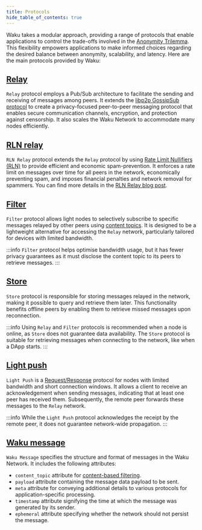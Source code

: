 ```yaml
---
title: Protocols
hide_table_of_contents: true
---
```


Waku takes a modular approach, providing a range of protocols that enable applications to control the trade-offs involved in the [Anonymity Trilemma](https://eprint.iacr.org/2017/954.pdf). This flexibility empowers applications to make informed choices regarding the desired balance between anonymity, scalability, and latency. Here are the main protocols provided by Waku:

## [Relay](https://rfc.vac.dev/spec/11/)

`Relay` protocol employs a Pub/Sub architecture to facilitate the sending and receiving of messages among peers. It extends the [libp2p GossipSub protocol](https://github.com/libp2p/specs/blob/master/pubsub/gossipsub/README.md) to create a privacy-focused peer-to-peer messaging protocol that enables secure communication channels, encryption, and protection against censorship. It also scales the Waku Network to accommodate many nodes efficiently.

## [RLN relay](https://rfc.vac.dev/spec/17/)

`RLN Relay` protocol extends the `Relay` protocol by using [Rate Limit Nullifiers (RLN)](https://rfc.vac.dev/spec/32/) to provide efficient and economic spam-prevention. It enforces a rate limit on messages over time for all peers in the network, economically preventing spam, and imposes financial penalties and network removal for spammers. You can find more details in the [RLN Relay blog post](https://vac.dev/rln-relay).

## [Filter](https://rfc.vac.dev/spec/12/)

`Filter` protocol allows light nodes to selectively subscribe to specific messages relayed by other peers using [content topics](/learn/concepts/content-topics). It is designed to be a lightweight alternative for accessing the `Relay` network, particularly tailored for devices with limited bandwidth.

:::info
`Filter` protocol helps optimise bandwidth usage, but it has fewer privacy guarantees as it must disclose the content topic to its peers to retrieve messages.
:::

## [Store](https://rfc.vac.dev/spec/13/)

`Store` protocol is responsible for storing messages relayed in the network, making it possible to query and retrieve them later. This functionality benefits offline peers by enabling them to retrieve missed messages upon reconnection.

:::info
Using `Relay` and `Filter` protocols is recommended when a node is online, as `Store` does not guarantee data availability. The `Store` protocol is suitable for retrieving messages when connecting to the network, like when a DApp starts.
:::

## [Light push](https://rfc.vac.dev/spec/19/)

`Light Push` is a [Request/Response](/learn/concepts/network-domains#requestresponse-domain) protocol for nodes with limited bandwidth and short connection windows. It allows a client to receive an acknowledgement when sending messages, indicating that at least one peer has received them. Subsequently, the remote peer forwards these messages to the `Relay` network.

:::info
While the `Light Push` protocol acknowledges the receipt by the remote peer, it does not guarantee network-wide propagation.
:::

## [Waku message](https://rfc.vac.dev/spec/14)

`Waku Message` specifies the structure and format of messages in the Waku Network. It includes the following attributes:

- `content_topic` attribute for [content-based filtering](/learn/concepts/content-topics).
- `payload` attribute containing the message data payload to be sent.
- `meta` attribute for conveying additional details to various protocols for application-specific processing.
- `timestamp` attribute signifying the time at which the message was generated by its sender.
- `ephemeral` attribute specifying whether the network should not persist the message.